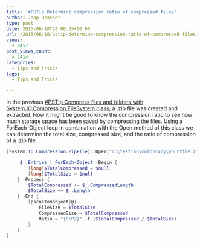 ```yaml
---
title: '#PSTip Determine compression ratio of compressed files'
author: Jaap Brasser
type: post
date: 2015-06-10T18:00:55+00:00
url: /2015/06/10/pstip-determine-compression-ratio-of-compressed-files/
views:
  - 9457
post_views_count:
  - 2414
categories:
  - Tips and Tricks
tags:
  - Tips and Tricks

---
```

In the previous <a href="http://104.131.21.239/?p=11556" target="_blank">#PSTip Compress files and folders with System.IO.Compression.FileSystem class</a>, a .zip file was created and extracted. Now it might be good to know the compression ratio to see how much storage space has been saved by compressing the files. Using a ForEach-Object loop in combination with the Open method of this class we can determine the total size, compressed size, and the ratio of compression of a .zip file.

```powershell
[System.IO.Compression.ZipFile]::Open("c:\testing\colorcopy\yourfile.zip",'Read') | ForEach-Object {

     $_.Entries | ForEach-Object -Begin {
        [long]$TotalCompressed = $null
        [long]$TotalSize = $null
    } -Process {
        $TotalCompressed += $_.CompressedLength
        $TotalSize += $_.Length
    } -End {
        [pscustomobject]@{
            FileSize = $TotalSize
            CompressedSize = $TotalCompressed
            Ratio = "{0:P2}" -f ($TotalCompressed / $TotalSize)
        }
    }
} 
```

